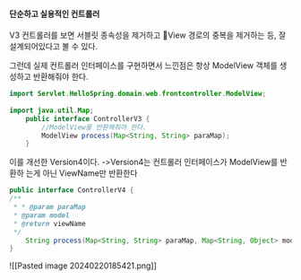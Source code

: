#### 단순하고 실용적인 컨트롤러
V3 컨트롤러를 보면 서블릿 종속성을 제거하고 View 경로의 중복을 제거하는 등, 잘 설계되어있다고 볼 수 있다.

그런데 실제 컨트롤러 인터페이스를 구현하면서 느낀점은 항상 ModelView 객체를 생성하고 반환해줘야 한다.
```java
import Servlet.HelloSpring.domain.web.frontcontroller.ModelView;  
  
import java.util.Map;
	public interface ControllerV3 {  
		//ModelView를 반환해줘야 한다.
	    ModelView process(Map<String, String> paraMap);  
	}
```
이를 개선한 Version4이다. ->Version4는 컨트롤러 인터페이스가 ModelView를 반환하
는게 아닌 ViewName만 반환한다

```java
public interface ControllerV4 {  
/**  
 * * @param paraMap  
 * @param model  
 * @return viewName  
 */
    String process(Map<String, String> paraMap, Map<String, Object> model);  
}
```

![[Pasted image 20240220185421.png]]
